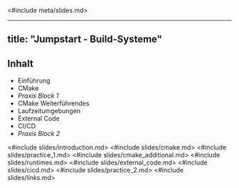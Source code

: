 <#include meta/slides.md>

---
title: "Jumpstart - Build-Systeme"
---


Inhalt
------

* Einführung
* CMake
* *Praxis Block 1*
* CMake Weiterführendes
* Laufzeitumgebungen
* External Code
* CI/CD
* *Praxis Block 2*


<#include slides/introduction.md>
<#include slides/cmake.md>
<#include slides/practice_1.md>
<#include slides/cmake_additional.md>
<#include slides/runtimes.md>
<#include slides/external_code.md>
<#include slides/cicd.md>
<#include slides/practice_2.md>
<#include slides/links.md>
